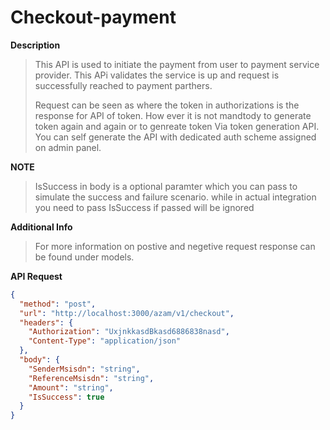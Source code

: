 # Checkout-payment

**Description**

> This API is used to initiate the payment from user to payment service provider. 
> This APi validates the service is up and request is successfully reached to payment parthers.
> 
> Request can be seen as where the token in authorizations is the response for API of token. How ever it is not mandtody to generate token again and again or to genreate token Via token generation API. You can self generate the API with dedicated auth scheme assigned on admin panel. 


**NOTE**

> IsSuccess in body is a optional paramter which you can pass to simulate the success and failure scenario. while in actual integration you need to pass IsSuccess if passed will be ignored


**Additional Info**

> For more information on postive and negetive request response can be found under models. 


**API Request**

```json http
{
  "method": "post",
  "url": "http://localhost:3000/azam/v1/checkout",
  "headers": {
    "Authorization": "UxjnkkasdBkasd6886838nasd",
    "Content-Type": "application/json"
  },
  "body": {
    "SenderMsisdn": "string",
    "ReferenceMsisdn": "string",
    "Amount": "string",
    "IsSuccess": true
  }
}
```
